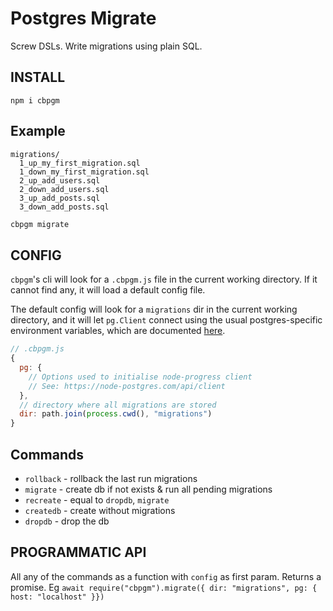 # Postgres Migrate

Screw DSLs. Write migrations using plain SQL.

## INSTALL

`npm i cbpgm`

## Example

```
migrations/
  1_up_my_first_migration.sql
  1_down_my_first_migration.sql
  2_up_add_users.sql
  2_down_add_users.sql
  3_up_add_posts.sql
  3_down_add_posts.sql
```

```sh
cbpgm migrate
```

## CONFIG

`cbpgm`'s cli will look for a `.cbpgm.js` file in the current working directory. If it cannot find any, it will load a default config file.

The default config will look for a `migrations` dir in the current working directory, and it will let `pg.Client` connect using the usual postgres-specific environment variables, which are documented [here](https://node-postgres.com/api/client).

```js
// .cbpgm.js
{
  pg: {
    // Options used to initialise node-progress client
    // See: https://node-postgres.com/api/client
  },
  // directory where all migrations are stored
  dir: path.join(process.cwd(), "migrations")
}
```

## Commands

- `rollback` - rollback the last run migrations
- `migrate` - create db if not exists & run all pending migrations
- `recreate` - equal to `dropdb`, `migrate`
- `createdb` - create without migrations
- `dropdb` - drop the db

## PROGRAMMATIC API

All any of the commands as a function with `config` as first param. Returns a promise. Eg `await require("cbpgm").migrate({ dir: "migrations", pg: { host: "localhost" }})`
